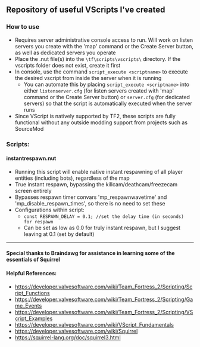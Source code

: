 ## Repository of useful VScripts I've created

### How to use
- Requires server administrative console access to run. Will work on listen servers you create with the 'map' command or the Create Server button, as well as dedicated servers you operate
- Place the .nut file(s) into the `\tf\scripts\vscripts\` directory. If the vscripts folder does not exist, create it first
- In console, use the command `script_execute <scriptname>` to execute the desired vscript from inside the server when it is running
  - You can automate this by placing `script_execute <scriptname>` into either `listenserver.cfg` (for listen servers created with 'map' command or the Create Server button) or `server.cfg` (for dedicated servers) so that the script is automatically executed when the server runs
- Since VScript is natively supported by TF2, these scripts are fully functional without any outside modding support from projects such as SourceMod

### Scripts:
#### instantrespawn.nut
- Running this script will enable native instant respawning of all player entities (including bots), regardless of the map
- True instant respawn, bypassing the killcam/deathcam/freezecam screen entirely
- Bypasses respawn timer convars 'mp_respawnwavetime' and 'mp_disable_respawn_times', so there is no need to set these
- Configurations within script:
  - `const RESPAWN_DELAY = 0.1; //set the delay time (in seconds) for respawn`
  - Can be set as low as 0.0 for truly instant respawn, but I suggest leaving at 0.1 (set by default)

___

#### Special thanks to Braindawg for assistance in learning some of the essentials of Squirrel

#### Helpful References: 
- https://developer.valvesoftware.com/wiki/Team_Fortress_2/Scripting/Script_Functions
- https://developer.valvesoftware.com/wiki/Team_Fortress_2/Scripting/Game_Events
- https://developer.valvesoftware.com/wiki/Team_Fortress_2/Scripting/VScript_Examples
- https://developer.valvesoftware.com/wiki/VScript_Fundamentals
- https://developer.valvesoftware.com/wiki/Squirrel
- https://squirrel-lang.org/doc/squirrel3.html
